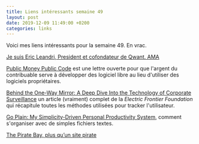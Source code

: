 ```yaml
---
title: Liens intéressants semaine 49
layout: post
date: 2019-12-09 11:49:00 +0200
categories: links
---
```

Voici mes liens intéressants pour la semaine 49. En vrac.

[Je suis Eric Leandri, President et cofondateur de Qwant. AMA](https://www.reddit.com/r/france/comments/e4vo55/ama_je_suis_eric_leandri_president_et_cofondateur/)

[Public Money Public Code](https://publiccode.eu/) est une lettre ouverte pour que l'argent du contribuable serve à développer des logiciel libre au lieu d'utiliser des logiciels propriétaires.

[Behind the One-Way Mirror: A Deep Dive Into the Technology of Corporate Surveillance](https://www.eff.org/wp/behind-the-one-way-mirror) un article (vraiment) complet de la _Electric Frontier Foundation_ qui récapitule toutes les méthodes utilisées pour tracker l'utilisateur.

[Go Plain: My Simplicity-Driven Personal Productivity System](https://www.ostricher.com/2016/03/go-plain-personal-productivity-system/), comment s'organiser avec de simples fichiers textes.

[The Pirate Bay, plus qu’un site pirate](https://pando.world/the-pirate-bay-ce-provocateur/)
